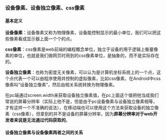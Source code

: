 ### 设备像素、设备独立像素、css像素

#### 基本定义

**设备像素**：设备像素又称为物理像素，设备能控制显示的最小单位，我们可以把这些像素看成显示器上面一个个的点。

**css像素**：css像素是web前端的编程概念单位，独立于设备的用于逻辑上衡量像素的单位，也就是我们做网页时用到的css像素单位，是抽象的，而不是实际存在的。

**设备独立像素**：也称为密度无关像素，可以认为是计算机坐标系统上的一个点，这个点代表一个可以由程序使用并控制的虚拟像素，比如css像素，在Android中css像素叫“设备独立像素”，然后由相关系统转换为物理像素。

在pc端通过screen.width来获取设备独立像素值，在pc上面这个值把他当成我们常说的屏幕分辨率（实际上他不是，但是由于pc设备像素与设备独立像素相等，才有这样一个不准确的说法），在移动端也可以使用这个方法来获取设备的独立像素（css像素），但拿到的并不是设备的屏幕分辨率，因为**屏幕分辨率对于web开发者来说是无法通过代码获取的**。

#### 设备独立像素与设备像素两者之间的关系



